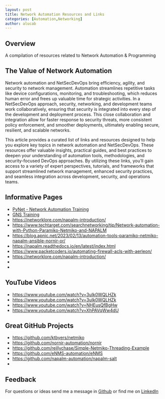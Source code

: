 ```yaml
---
layout: post
title: Network Automation Resources and Links
categories: [Automation,Networking]
author: alucab
---
```


## Overview

A compilation of resources related to Network Automation & Programming

## The Value of Network Automation
Network automation and NetSecDevOps bring efficiency, agility, and security to network management. Automation streamlines repetitive tasks like device configurations, monitoring, and troubleshooting, which reduces human error and frees up valuable time for strategic activities. In a NetSecDevOps approach, security, networking, and development teams work collaboratively, ensuring that security is integrated into every step of the development and deployment process. This close collaboration and integration allow for faster response to security threats, more consistent policy enforcement, and smoother deployments, ultimately enabling secure, resilient, and scalable networks.

This article provides a curated list of links and resources designed to help you explore key topics in network automation and NetSecDevOps. These resources offer valuable insights, practical guides, and best practices to deepen your understanding of automation tools, methodologies, and security-focused DevOps approaches. By utilizing these links, you’ll gain access to a variety of expert perspectives, tutorials, and frameworks that support streamlined network management, enhanced security practices, and seamless integration across development, security, and operations teams.

## Informative Pages

- [PyNet - Network Automation Training](https://pynet.twb-tech.com)
- [GNS Training](https://gns3.teachable.com/courses/314250/lectures/4839674)
- https://networklore.com/napalm-introduction/
- https://www.techtarget.com/searchnetworking/tip/Network-automation-with-Python-Paramiko-Netmiko-and-NAPALM
- https://blog.apnic.net/2023/02/13/automation-tools-paramiko-netmiko-napalm-ansible-nornir-or/
- https://napalm.readthedocs.io/en/latest/index.html
- https://www.packetcoders.io/automating-firewall-acls-with-aerleon/
- https://networklore.com/napalm-introduction/
- 
- 
## YouTube Videos
- https://www.youtube.com/watch?v=3uIk0WQLHZk
- https://www.youtube.com/watch?v=3uIk0WQLHZk
- https://www.youtube.com/watch?v=NHEusQfBgHw
- https://www.youtube.com/watch?v=XhPAVqWw4dU


## Great GitHub Projects
- https://github.com/ktbyers/netmiko
- https://github.com/nornir-automation/nornir
- https://github.com/reillychase/Simple-Netmiko-Threading-Example
- https://github.com/eNMS-automation/eNMS
- https://github.com/napalm-automation/napalm-salt
- 

## Feedback
For questions or ideas send me a message in [Github](https://github.com/alucab/vulnerabilitysheets) or find me on [LinkedIn](https://www.linkedin.com/in/alucab)

